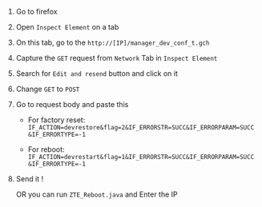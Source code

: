 1. Go to firefox

2. Open `Inspect Element` on a tab

3. On this tab, go to the `http://[IP]/manager_dev_conf_t.gch`

4. Capture the `GET` request from `Network` Tab in `Inspect Element`

5. Search for `Edit and resend` button and click on it

6. Change `GET` to `POST`

7. Go to request body and paste this

   * For factory reset: `IF_ACTION=devrestore&flag=2&IF_ERRORSTR=SUCC&IF_ERRORPARAM=SUCC&IF_ERRORTYPE=-1`

   * For reboot:
     `IF_ACTION=devrestart&flag=1&IF_ERRORSTR=SUCC&IF_ERRORPARAM=SUCC&IF_ERRORTYPE=-1`

8. Send it !

   OR you can run `ZTE_Reboot.java` and Enter the IP

